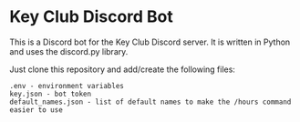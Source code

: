 # Key Club Discord Bot

This is a Discord bot for the Key Club Discord server. It is written in Python and uses the discord.py library.

Just clone this repository and add/create the following files:
```angular2html
.env - environment variables
key.json - bot token
default_names.json - list of default names to make the /hours command easier to use
```